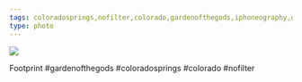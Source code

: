 ```yaml
---
tags: coloradosprings,nofilter,colorado,gardenofthegods,iphoneography,original content
type: photo
---
```

<img src="http://31.media.tumblr.com/c95e4e106b198a061d4e410e0b1c8cc3/tumblr_mre9dl50Rb1rdkc0do1_1280.jpg" />

Footprint #gardenofthegods #coloradosprings #colorado #nofilter
